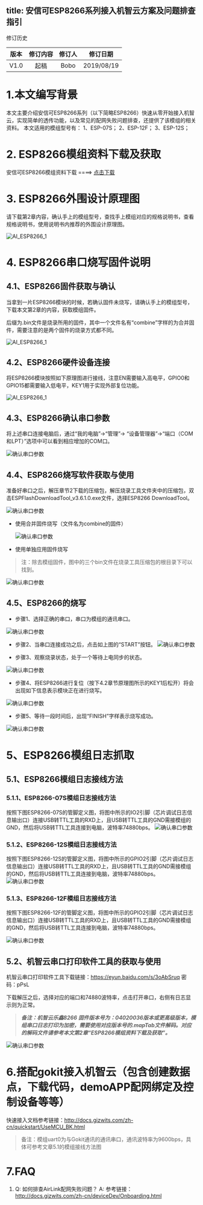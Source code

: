title: 安信可ESP8266系列接入机智云方案及问题排查指引
---

修订历史

| 版本        | 修订内容    |  修订人  | 修订日期|
| :------:   | :-----:   | :----: |:----:|
| V1.0        |起稿      |   Bobo    |2019/08/19|


# 1.本文编写背景
本文主要介绍安信可ESP8266系列（以下简略ESP8266）快速从零开始接入机智云，实现简单的透传功能，以及常见的配网失败问题排查，还提供了该模组的相关资料。
本文适用的模组型号有：
1、ESP-07S；
2、ESP-12F；
3、ESP-12S；

# 2. ESP8266模组资料下载及获取

安信可ESP8266模组资料下载 ====> [点击下载](https://gizwits-doc-1251025085.cos.ap-guangzhou.myqcloud.com/ModuleData/WIFI-Module/AI-ESP8266/AI-ESP8266-ModuleData.zip)

# 3. ESP8266外围设计原理图

请下载第2章内容，确认手上的模组型号，查找手上模组对应的规格说明书，查看规格说明书，使用说明书内推荐的外围设计原理图。

![AI_ESP8266_1](/assets/zh-cn/deviceDev/AI8266/AI_ESP8266_1.png)

# 4. ESP8266串口烧写固件说明

## 4.1、ESP8266固件获取与确认
当拿到一片ESP8266模块的时候，若确认固件未烧写，请确认手上的模组型号，下载本文第2章的内容，获取模组固件。

后缀为.bin文件是烧录所用的固件，其中一个文件名有“combine”字样的为合并固件，需要注意的是两个固件的烧录方式都不同。

![AI_ESP8266_1](/assets/zh-cn/deviceDev/AI8266/AI_ESP8266_2.png)


## 4.2、ESP8266硬件设备连接
将ESP8266模块按照如下原理图进行接线，注意EN需要输入高电平，GPIO0和GPIO15都需要输入低电平，KEY1用于实现外部复位功能。

![AI_ESP8266_1](/assets/zh-cn/deviceDev/AI8266/AI_ESP8266_3.png)


## 4.3、ESP8266确认串口参数
将上述串口连接电脑后，通过“我的电脑”->“管理”-> “设备管理器”->“端口（COM 和LPT）”选项中可以看到相应增加的COM口。



![确认串口参数](/assets/zh-cn/deviceDev/AI8266/AI_ESP8266_4.png)

## 4.4、ESP8266烧写软件获取与使用

准备好串口之后，解压章节2下载的压缩包，解压烧录工具文件夹中的压缩包，双击ESPFlashDownloadTool_v3.6.1.0.exe文件，选择ESP8266 DownloadTool。

![确认串口参数](/assets/zh-cn/deviceDev/AI8266/AI_ESP8266_5.png)



- 使用合并固件烧写（文件名为combine的固件）



  ![确认串口参数](/assets/zh-cn/deviceDev/AI8266/AI_ESP8266_6.png)

- 使用单独应用固件烧写

> 注：除去模组固件，图中的三个bin文件在烧录工具压缩包的根目录下可以找到。

![确认串口参数](/assets/zh-cn/deviceDev/AI8266/AI_ESP8266_7.png)

## 4.5、ESP8266的烧写

- 步骤1、选择正确的串口，串口为模组的通讯串口。

![确认串口参数](/assets/zh-cn/deviceDev/AI8266/AI_ESP8266_8.png)

- 步骤2、当串口连接成功之后，点击如上图的“START”按钮。
![确认串口参数](./AI_ESP8266_9.png)

- 步骤3、观察烧录状态，处于一个等待上电同步的状态。

![确认串口参数](/assets/zh-cn/deviceDev/AI8266/AI_ESP8266_10.png)

- 步骤4、将ESP8266进行复位（按下4.2章节原理图所示的KEY1后松开）将会出现如下信息表示模块正在进行烧写。

![确认串口参数](/assets/zh-cn/deviceDev/AI8266/AI_ESP8266_11.png)

- 步骤5、等待一段时间后，出现“FINISH”字样表示烧写成功。

![确认串口参数](/assets/zh-cn/deviceDev/AI8266/AI_ESP8266_12.png)



# 5、ESP8266模组日志抓取

## 5.1、ESP8266模组日志接线方法
### 5.1.1、ESP8266-07S模组日志接线方法
按照下图ESP8266-07S的管脚定义图，将图中所示的IO2引脚（芯片调试日志信息输出口）连接USB转TTL工具的RXD上，且USB转TTL工具的GND需接模组的GND，然后将USB转TTL工具连接到电脑，波特率74880bps。
![确认串口参数](/assets/zh-cn/deviceDev/AI8266/AI_ESP8266_13.png)

### 5.1.2、ESP8266-12S模组日志接线方法
按照下图ESP8266-12S的管脚定义图，将图中所示的GPIO2引脚（芯片调试日志信息输出口）连接USB转TTL工具的RXD上，且USB转TTL工具的GND需接模组的GND，然后将USB转TTL工具连接到电脑，波特率74880bps。
![确认串口参数](/assets/zh-cn/deviceDev/AI8266/AI_ESP8266_14.png)

### 5.1.3、ESP8266-12F模组日志接线方法
按照下图ESP8266-12F的管脚定义图，将图中所示的GPIO2引脚（芯片调试日志信息输出口）连接USB转TTL工具的RXD上，且USB转TTL工具的GND需接模组的GND，然后将USB转TTL工具连接到电脑，波特率74880bps。

![确认串口参数](/assets/zh-cn/deviceDev/AI8266/AI_ESP8266_15.png)


## 5.2、机智云串口打印软件工具的获取与使用
机智云串口打印软件工具下载链接：https://eyun.baidu.com/s/3oAbSruq 密码：pPsL

下载解压之后，选择对应的端口和74880波特率，点击打开串口，右侧有日志显示则为正常。

> ***备注：机智云乐鑫8266 固件版本号为：04020036版本或更高级版本，模组串口日志打印为加密，需要使用对应版本号的.mapTab文件解码。对应的解码文件请参考本文第2章“ESP8266模组资料下载及获取”。***

![确认串口参数](/assets/zh-cn/deviceDev/AI8266/AI_ESP8266_16.png)

# 6.搭配gokit接入机智云（包含创建数据点，下载代码，demoAPP配网绑定及控制设备等等）
快速接入文档参考链接：http://docs.gizwits.com/zh-cn/quickstart/UseMCU_BK.html

>备注：模组uart0为与Gokit通讯的通讯串口，通讯波特率为9600bps，具体可参考文章5.1的模组接线方法图


# 7.FAQ
1. Q: 如何排查AirLink配网失败问题？
    A: 参考链接：http://docs.gizwits.com/zh-cn/deviceDev/Onboarding.html
